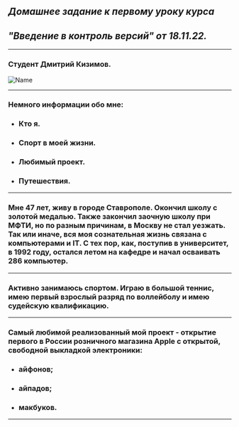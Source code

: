## *Домашнее задание к первому уроку курса*
## *"Введение в контроль версий" от 18.11.22.*
---
### Студент Дмитрий Кизимов.
![Name](https://gbcdn.mrgcdn.ru/uploads/avatar/4627896/attachment/thumb-db56e94e61c746abc63ba5c01eaa8c30.png)

---
### Немного информации обо мне:
* ### Кто я.
* ### Спорт в моей жизни.
* ### Любимый проект.
* ### Путешествия.
---
### Мне 47 лет, живу в городе Ставрополе. Окончил школу с золотой медалью. Также закончил заочную школу при МФТИ, но по разным причинам, в Москву не стал уезжать. Так или иначе, вся моя сознательная жизнь связана с компьютерами и IT. С тех пор, как, поступив в университет, в 1992 году, остался летом на кафедре и начал осваивать 286 компьютер.
---
### Активно занимаюсь спортом. Играю в большой теннис, имею первый взрослый разряд по воллейболу и имею судейскую квалификацию.
---
### Самый любимой реализованный мой проект - открытие первого в России розничного магазина Apple с открытой, свободной выкладкой электроники:
* ### айфонов;
* ### айпадов;
* ### макбуков.
---

